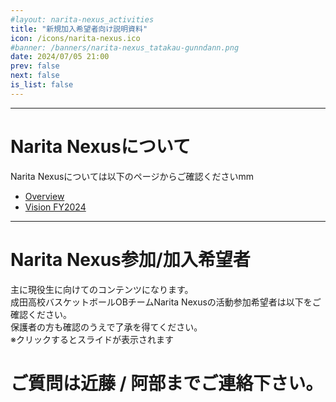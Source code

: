 ```yaml
---
#layout: narita-nexus_activities
title: "新規加入希望者向け説明資料"
icon: /icons/narita-nexus.ico
#banner: /banners/narita-nexus_tatakau-gunndann.png
date: 2024/07/05 21:00
prev: false
next: false
is_list: false
---
```

<script setup>
import Carousel from '/.vitepress/theme/components/el-plus_carousel.vue';
import { ref } from 'vue';

const slide_carousels = ref ({
  thumb: '/slides/for_new_member/slide_001.PNG',
  list:[
    '/slides/for_new_member/slide_001.PNG',
    '/slides/for_new_member/slide_002.PNG',
    '/slides/for_new_member/slide_003.PNG',
    '/slides/for_new_member/slide_004.PNG',
    '/slides/for_new_member/slide_005.PNG',
    '/slides/for_new_member/slide_006.PNG',
    '/slides/for_new_member/slide_007.PNG',
    '/slides/for_new_member/slide_008.PNG',
    '/slides/for_new_member/slide_009.PNG',
    '/slides/for_new_member/slide_010.PNG',
    '/slides/for_new_member/slide_011.PNG',
    '/slides/for_new_member/slide_012.PNG',
    '/slides/for_new_member/slide_013.PNG',
  ],
})
</script>

---
# Narita Nexusについて

Narita Nexusについては以下のページからご確認くださいmm  
- [Overview](../../overview.md)
- [Vision FY2024](../vision_fy2024/)

---
# Narita Nexus参加/加入希望者
主に現役生に向けてのコンテンツになります。  
成田高校バスケットボールOBチームNarita Nexusの活動参加希望者は以下をご確認ください。  
保護者の方も確認のうえで了承を得てください。  
※クリックするとスライドが表示されます
<Carousel :carousels="slide_carousels"/>

# ご質問は近藤 / 阿部までご連絡下さい。
